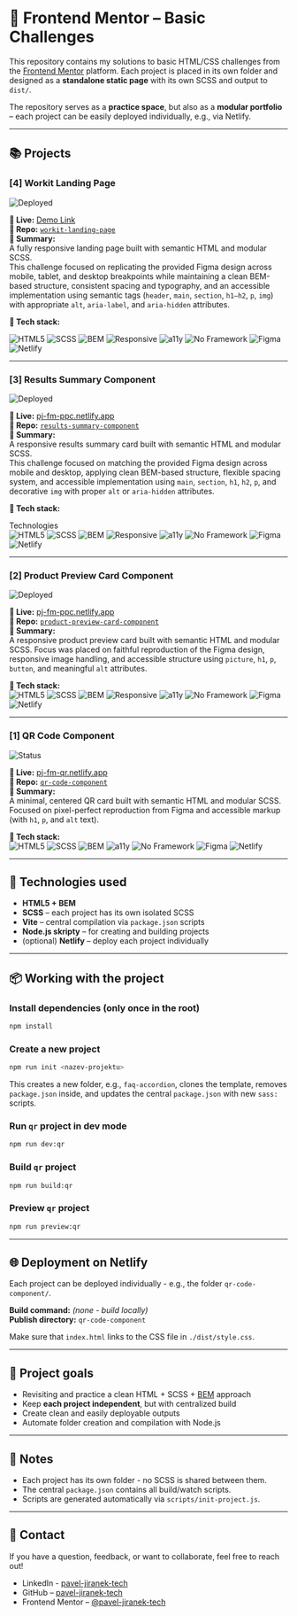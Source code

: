 # 🧱 Frontend Mentor – Basic Challenges

This repository contains my solutions to basic HTML/CSS challenges from the [Frontend Mentor](https://www.frontendmentor.io/) platform.
Each project is placed in its own folder and designed as a **standalone static page** with its own SCSS and output to `dist/`.

The repository serves as a **practice space**, but also as a **modular portfolio** – each project can be easily deployed individually, e.g., via Netlify.

---

## 📚 Projects

### [4] Workit Landing Page
![Deployed](https://img.shields.io/badge/status-🚀%20deployed-brightgreen)   

**🔗 Live:** [Demo Link](https://pj-fm-wlp.netlify.app/)  
**📁 Repo:** [`workit-landing-page`]([url](https://github.com/pavel-jiranek-tech/frontend-mentor-basic/tree/main/workit-landing-page))  
**📝 Summary:**  
A fully responsive landing page built with semantic HTML and modular SCSS.  
This challenge focused on replicating the provided Figma design across mobile, tablet, and desktop breakpoints while maintaining a clean BEM-based structure, consistent spacing and typography, and an accessible implementation using semantic tags (`header`, `main`, `section`, `h1–h2`, `p`, `img`) with appropriate `alt`, `aria-label`, and `aria-hidden` attributes.


**🔧 Tech stack:** 

![HTML5](https://img.shields.io/badge/HTML5-%23E34F26.svg?&logo=html5&logoColor=white)
![SCSS](https://img.shields.io/badge/SCSS-%23CD6799.svg?&logo=sass&logoColor=white)
![BEM](https://img.shields.io/badge/BEM-blue)
![Responsive](https://img.shields.io/badge/Responsive_Design-2196f3)
![a11y](https://img.shields.io/badge/Accessibility_AA-5cb85c)
![No Framework](https://img.shields.io/badge/No_Framework-lightgrey)
![Figma](https://img.shields.io/badge/Figma_Design-FF7262?logo=figma&logoColor=white)
![Netlify](https://img.shields.io/badge/Netlify-00C7B7?logo=netlify&logoColor=white)

---


### [3] Results Summary Component
![Deployed](https://img.shields.io/badge/status-🚀%20deployed-brightgreen)  

**🔗 Live:** [pj-fm-ppc.netlify.app](https://pj-fm-rsc.netlify.app/)  
**📁 Repo:** [`results-summary-component`]([url](https://github.com/pavel-jiranek-tech/frontend-mentor-basic/tree/main/results-summary-component))  
**📝 Summary:**  
A responsive results summary card built with semantic HTML and modular SCSS.  
This challenge focused on matching the provided Figma design across mobile and desktop, applying clean BEM-based structure, flexible spacing system, and accessible implementation using `main`, `section`, `h1`, `h2`, `p`, and decorative `img` with proper `alt` or `aria-hidden` attributes.  

**🔧 Tech stack:** 

Technologies  
![HTML5](https://img.shields.io/badge/HTML5-%23E34F26.svg?&logo=html5&logoColor=white)
![SCSS](https://img.shields.io/badge/SCSS-%23CD6799.svg?&logo=sass&logoColor=white)
![BEM](https://img.shields.io/badge/BEM-blue)
![Responsive](https://img.shields.io/badge/Responsive_Design-2196f3)
![a11y](https://img.shields.io/badge/Accessibility_AA-5cb85c)
![No Framework](https://img.shields.io/badge/No_Framework-lightgrey)
![Figma](https://img.shields.io/badge/Figma_Design-FF7262?logo=figma&logoColor=white)
![Netlify](https://img.shields.io/badge/Netlify-00C7B7?logo=netlify&logoColor=white)

---


### [2] Product Preview Card Component  
![Deployed](https://img.shields.io/badge/status-🚀%20deployed-brightgreen)  

**🔗 Live:** [pj-fm-ppc.netlify.app](https://pj-fm-ppc.netlify.app/)  
**📁 Repo:** [`product-preview-card-component`](https://github.com/pavel-jiranek-tech/frontend-mentor-basic/tree/main/product-preview-card-component)   
**📝 Summary:**  
A responsive product preview card built with semantic HTML and modular SCSS.
Focus was placed on faithful reproduction of the Figma design, responsive image handling, and accessible structure using `picture`, `h1`, `p`, `button`, and meaningful `alt` attributes.  

**🔧 Tech stack:**  
![HTML5](https://img.shields.io/badge/HTML5-%23E34F26.svg?&logo=html5&logoColor=white)
![SCSS](https://img.shields.io/badge/SCSS-%23CD6799.svg?&logo=sass&logoColor=white)
![BEM](https://img.shields.io/badge/BEM-blue)
![Responsive](https://img.shields.io/badge/Responsive_Design-2196f3)
![a11y](https://img.shields.io/badge/Accessibility_AA-5cb85c)
![No Framework](https://img.shields.io/badge/No_Framework-lightgrey)
![Figma](https://img.shields.io/badge/Figma_Design-FF7262?logo=figma&logoColor=white)
![Netlify](https://img.shields.io/badge/Netlify-00C7B7?logo=netlify&logoColor=white)

---

### [1] QR Code Component
![Status](https://img.shields.io/badge/status-🚀%20deployed-brightgreen)  

**🔗 Live:** [pj-fm-qr.netlify.app](https://pj-fm-qr.netlify.app/)  
**📁 Repo:** [`qr-code-component`](https://github.com/pavel-jiranek-tech/frontend-mentor-basic/tree/main/qr-code-component)  
**📝 Summary:**  
A minimal, centered QR card built with semantic HTML and modular SCSS.  
Focused on pixel-perfect reproduction from Figma and accessible markup (with `h1`, `p`, and `alt` text).  

**🔧 Tech stack:**  
![HTML5](https://img.shields.io/badge/HTML5-%23E34F26.svg?&logo=html5&logoColor=white)
![SCSS](https://img.shields.io/badge/SCSS-%23CD6799.svg?&logo=sass&logoColor=white)
![BEM](https://img.shields.io/badge/BEM-blue)
![a11y](https://img.shields.io/badge/Accessibility_AA-5cb85c)
![No Framework](https://img.shields.io/badge/No_Framework-lightgrey)
![Figma](https://img.shields.io/badge/Figma_Design-FF7262?logo=figma&logoColor=white)
![Netlify](https://img.shields.io/badge/Netlify-00C7B7?logo=netlify&logoColor=white)

---

## 🚀 Technologies used

- **HTML5 + BEM**
- **SCSS** – each project has its own isolated SCSS
- **Vite** – central compilation via `package.json` scripts
- **Node.js skripty** – for creating and building projects
- (optional) **Netlify** – deploy each project individually

---

## 📦 Working with the project

### Install dependencies (only once in the root)

```bash
npm install
```

### Create a new project

```bash
npm run init <nazev-projektu>
```

This creates a new folder, e.g., `faq-accordion`, clones the template, removes `package.json` inside, and updates the central `package.json` with new `sass:` scripts.

### Run `qr` project in dev mode

```bash
npm run dev:qr
```

### Build `qr` project

```bash
npm run build:qr
```

### Preview `qr` project

```bash
npm run preview:qr
```

---

## 🌐 Deployment on Netlify

Each project can be deployed individually - e.g., the folder `qr-code-component/`.

**Build command:** *(none - build locally)*  
**Publish directory:** `qr-code-component`

Make sure that `index.html` links to the CSS file in `./dist/style.css`.

---

## 🧠 Project goals

- Revisiting and practice a clean HTML + SCSS + [BEM](https://en.bem.info/methodology/) approach
- Keep **each project independent**, but with centralized build
- Create clean and easily deployable outputs
- Automate folder creation and compilation with Node.js

---

## 📌 Notes

- Each project has its own folder - no SCSS is shared between them.
- The central `package.json` contains all build/watch scripts.
- Scripts are generated automatically via `scripts/init-project.js`.

---

## 🤝 Contact

If you have a question, feedback, or want to collaborate, feel free to reach out!

- LinkedIn - [pavel-jiranek-tech](https://www.linkedin.com/in/pavel-jiranek-tech/)
- GitHub – [pavel-jiranek-tech](https://github.com/pavel-jiranek-tech)
- Frontend Mentor – [@pavel-jiranek-tech](https://www.frontendmentor.io/profile/pavel-jiranek-tech)